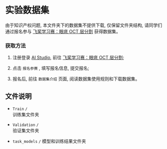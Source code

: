 # 实验数据集

由于知识产权问题, 本文件夹下的数据集不提供下载, 仅保留文件夹结构, 请同学们通过报名参与 [飞桨学习赛：眼底 OCT 层分割](https://aistudio.baidu.com/competition/detail/783/) 获得数据集。

### 获取方法

1. 注册登录 [AI Studio](https://aistudio.baidu.com/), 前往 [飞桨学习赛：眼底 OCT 层分割](https://aistudio.baidu.com/competition/detail/783/);

1. 点击 `报名参赛` , 填写报名信息, 提交报名;

1. 报名后, 前往 `数据集介绍` 页面, 阅读数据集使用规则和下载数据集。

## 文件说明

- `Train` `/`  
  训练集文件夹

- `Validation` `/`  
  验证集文件夹

- `task_models` `/`
  模型和训练结果文件夹

